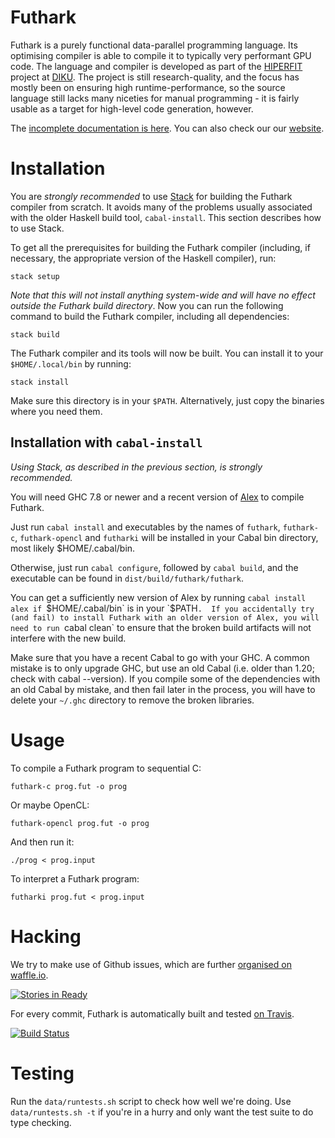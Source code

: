Futhark
==========

Futhark is a purely functional data-parallel programming language.
Its optimising compiler is able to compile it to typically very
performant GPU code.  The language and compiler is developed as part
of the [HIPERFIT](http://hiperfit.dk) project at
[DIKU](http://diku.dk).  The project is still research-quality, and
the focus has mostly been on ensuring high runtime-performance, so the
source language still lacks many niceties for manual programming - it
is fairly usable as a target for high-level code generation, however.

The [incomplete documentation is
here](http://futhark.readthedocs.org).  You can also check our our
[website](http://futhark-lang.org).

Installation
============

You are *strongly recommended* to use [Stack](http://haskellstack.org)
for building the Futhark compiler from scratch.  It avoids many of the
problems usually associated with the older Haskell build tool,
`cabal-install`.  This section describes how to use Stack.

To get all the prerequisites for building the Futhark compiler
(including, if necessary, the appropriate version of the Haskell
compiler), run:

    stack setup

*Note that this will not install anything system-wide and will have no
effect outside the Futhark build directory*.  Now you can run the
following command to build the Futhark compiler, including all
dependencies:

    stack build

The Futhark compiler and its tools will now be built.  You can install
it to your `$HOME/.local/bin` by running:

    stack install

Make sure this directory is in your `$PATH`.  Alternatively, just copy
the binaries where you need them.

Installation with `cabal-install`
---------------------------------

*Using Stack, as described in the previous section, is strongly
 recommended.*

You will need GHC 7.8 or newer and a recent version of
[Alex](https://www.haskell.org/alex/) to compile Futhark.

Just run `cabal install` and executables by the names of `futhark`,
`futhark-c`, `futhark-opencl` and `futharki` will be installed in your
Cabal bin directory, most likely $HOME/.cabal/bin.

Otherwise, just run `cabal configure`, followed by `cabal build`, and
the executable can be found in `dist/build/futhark/futhark`.

You can get a sufficiently new version of Alex by running `cabal
install alex if `$HOME/.cabal/bin` is in your `$PATH`.  If you
accidentally try (and fail) to install Futhark with an older version
of Alex, you will need to run `cabal clean` to ensure that the broken
build artifacts will not interfere with the new build.

Make sure that you have a recent Cabal to go with your GHC.  A common
mistake is to only upgrade GHC, but use an old Cabal (i.e. older than
1.20; check with cabal --version).  If you compile some of the
dependencies with an old Cabal by mistake, and then fail later in the
process, you will have to delete your `~/.ghc` directory to remove the
broken libraries.

Usage
=====

To compile a Futhark program to sequential C:

    futhark-c prog.fut -o prog

Or maybe OpenCL:

    futhark-opencl prog.fut -o prog

And then run it:

    ./prog < prog.input

To interpret a Futhark program:

    futharki prog.fut < prog.input

Hacking
=======

We try to make use of Github issues, which are further [organised on
waffle.io](https://waffle.io/HIPERFIT/futhark).

[![Stories in Ready](https://badge.waffle.io/hiperfit/futhark.png?label=ready&title=Ready)](https://waffle.io/hiperfit/futhark)

For every commit, Futhark is automatically built and tested [on
Travis](https://travis-ci.org/HIPERFIT/futhark).

[![Build Status](https://travis-ci.org/HIPERFIT/futhark.svg?branch=master)](https://travis-ci.org/HIPERFIT/futhark)

Testing
=======

Run the `data/runtests.sh` script to check how well we're doing.  Use
`data/runtests.sh -t` if you're in a hurry and only want the test
suite to do type checking.

